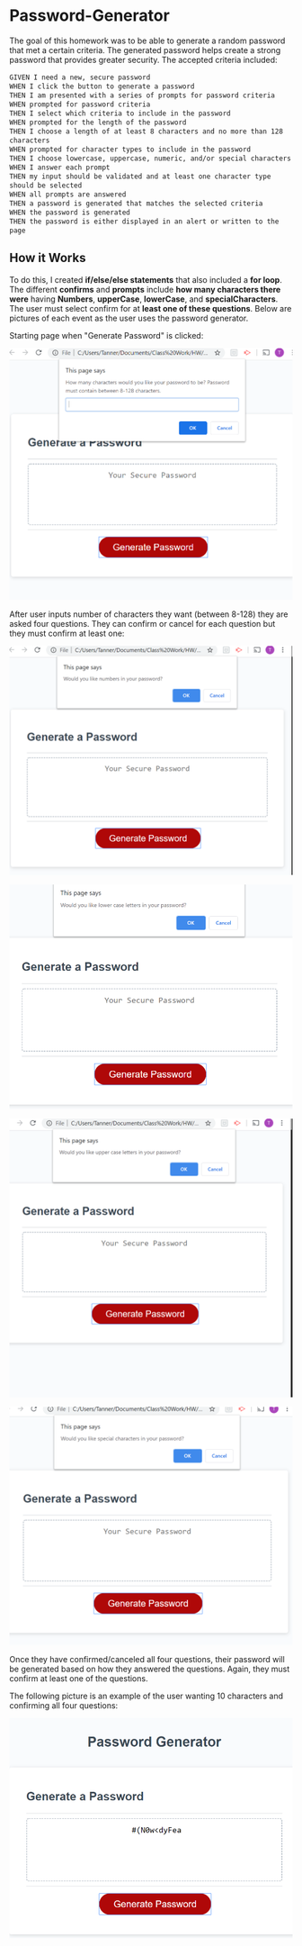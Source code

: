 # Password-Generator

The goal of this homework was to be able to generate a random password that met a certain criteria.  The generated password helps create a strong password that provides greater security. The accepted criteria included:
```
GIVEN I need a new, secure password
WHEN I click the button to generate a password
THEN I am presented with a series of prompts for password criteria
WHEN prompted for password criteria
THEN I select which criteria to include in the password
WHEN prompted for the length of the password
THEN I choose a length of at least 8 characters and no more than 128 characters
WHEN prompted for character types to include in the password
THEN I choose lowercase, uppercase, numeric, and/or special characters
WHEN I answer each prompt
THEN my input should be validated and at least one character type should be selected
WHEN all prompts are answered
THEN a password is generated that matches the selected criteria
WHEN the password is generated
THEN the password is either displayed in an alert or written to the page
```
## How it Works
To do this, I created **if/else/else statements** that also included a **for loop**.  The different **confirms** and **prompts** include **how many characters there were** having **Numbers**, **upperCase**, **lowerCase**, and **specialCharacters**.  The user must select confirm for at **least one of these questions**.  Below are pictures of each event as the user uses the password generator.

Starting page when "Generate Password" is clicked:

![creatingPassword](assets/creatingPassword.png)

After user inputs number of characters they want (between 8-128) they are asked four questions.  They can confirm or cancel for each question but they must confirm at least one:

![numbers](assets/numbers.png)

![lowerCase](assets/lowerCase.png)

![upperCase](assets/Uppercase.png)

![specialCharacters](assets/specialCharacters.png)

Once they have confirmed/canceled all four questions, their password will be generated based on how they answered the questions. Again, they must confirm at least one of the questions.

The following picture is an example of the user wanting 10 characters and confirming all four questions:

![password](assets/password.png)